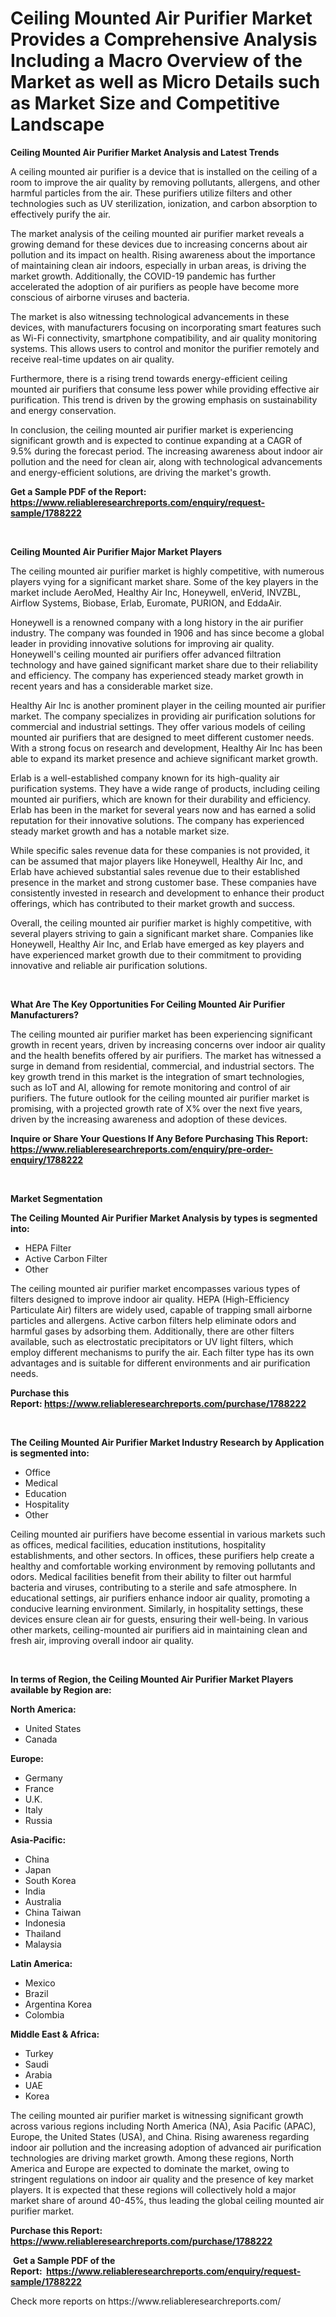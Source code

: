 <p><h1>Ceiling Mounted Air Purifier Market Provides a Comprehensive Analysis Including a Macro Overview of the Market as well as Micro Details such as Market Size and Competitive Landscape</h1></p><p><strong>Ceiling Mounted Air Purifier Market Analysis and Latest Trends</strong></p>
<p><p>A ceiling mounted air purifier is a device that is installed on the ceiling of a room to improve the air quality by removing pollutants, allergens, and other harmful particles from the air. These purifiers utilize filters and other technologies such as UV sterilization, ionization, and carbon absorption to effectively purify the air.</p><p>The market analysis of the ceiling mounted air purifier market reveals a growing demand for these devices due to increasing concerns about air pollution and its impact on health. Rising awareness about the importance of maintaining clean air indoors, especially in urban areas, is driving the market growth. Additionally, the COVID-19 pandemic has further accelerated the adoption of air purifiers as people have become more conscious of airborne viruses and bacteria.</p><p>The market is also witnessing technological advancements in these devices, with manufacturers focusing on incorporating smart features such as Wi-Fi connectivity, smartphone compatibility, and air quality monitoring systems. This allows users to control and monitor the purifier remotely and receive real-time updates on air quality.</p><p>Furthermore, there is a rising trend towards energy-efficient ceiling mounted air purifiers that consume less power while providing effective air purification. This trend is driven by the growing emphasis on sustainability and energy conservation.</p><p>In conclusion, the ceiling mounted air purifier market is experiencing significant growth and is expected to continue expanding at a CAGR of 9.5% during the forecast period. The increasing awareness about indoor air pollution and the need for clean air, along with technological advancements and energy-efficient solutions, are driving the market's growth.</p></p>
<p><strong>Get a Sample PDF of the Report:&nbsp; <a href="https://www.reliableresearchreports.com/enquiry/request-sample/1788222">https://www.reliableresearchreports.com/enquiry/request-sample/1788222</a></strong></p>
<p>&nbsp;</p>
<p><strong>Ceiling Mounted Air Purifier Major Market Players</strong></p>
<p><p>The ceiling mounted air purifier market is highly competitive, with numerous players vying for a significant market share. Some of the key players in the market include AeroMed, Healthy Air Inc, Honeywell, enVerid, INVZBL, Airflow Systems, Biobase, Erlab, Euromate, PURION, and EddaAir.</p><p>Honeywell is a renowned company with a long history in the air purifier industry. The company was founded in 1906 and has since become a global leader in providing innovative solutions for improving air quality. Honeywell's ceiling mounted air purifiers offer advanced filtration technology and have gained significant market share due to their reliability and efficiency. The company has experienced steady market growth in recent years and has a considerable market size.</p><p>Healthy Air Inc is another prominent player in the ceiling mounted air purifier market. The company specializes in providing air purification solutions for commercial and industrial settings. They offer various models of ceiling mounted air purifiers that are designed to meet different customer needs. With a strong focus on research and development, Healthy Air Inc has been able to expand its market presence and achieve significant market growth.</p><p>Erlab is a well-established company known for its high-quality air purification systems. They have a wide range of products, including ceiling mounted air purifiers, which are known for their durability and efficiency. Erlab has been in the market for several years now and has earned a solid reputation for their innovative solutions. The company has experienced steady market growth and has a notable market size.</p><p>While specific sales revenue data for these companies is not provided, it can be assumed that major players like Honeywell, Healthy Air Inc, and Erlab have achieved substantial sales revenue due to their established presence in the market and strong customer base. These companies have consistently invested in research and development to enhance their product offerings, which has contributed to their market growth and success.</p><p>Overall, the ceiling mounted air purifier market is highly competitive, with several players striving to gain a significant market share. Companies like Honeywell, Healthy Air Inc, and Erlab have emerged as key players and have experienced market growth due to their commitment to providing innovative and reliable air purification solutions.</p></p>
<p>&nbsp;</p>
<p><strong>What Are The Key Opportunities For Ceiling Mounted Air Purifier Manufacturers?</strong></p>
<p><p>The ceiling mounted air purifier market has been experiencing significant growth in recent years, driven by increasing concerns over indoor air quality and the health benefits offered by air purifiers. The market has witnessed a surge in demand from residential, commercial, and industrial sectors. The key growth trend in this market is the integration of smart technologies, such as IoT and AI, allowing for remote monitoring and control of air purifiers. The future outlook for the ceiling mounted air purifier market is promising, with a projected growth rate of X% over the next five years, driven by the increasing awareness and adoption of these devices.</p></p>
<p><strong>Inquire or Share Your Questions If Any Before Purchasing This Report: <a href="https://www.reliableresearchreports.com/enquiry/pre-order-enquiry/1788222">https://www.reliableresearchreports.com/enquiry/pre-order-enquiry/1788222</a></strong></p>
<p>&nbsp;</p>
<p><strong>Market Segmentation</strong></p>
<p><strong>The Ceiling Mounted Air Purifier Market Analysis by types is segmented into:</strong></p>
<p><ul><li>HEPA Filter</li><li>Active Carbon Filter</li><li>Other</li></ul></p>
<p><p>The ceiling mounted air purifier market encompasses various types of filters designed to improve indoor air quality. HEPA (High-Efficiency Particulate Air) filters are widely used, capable of trapping small airborne particles and allergens. Active carbon filters help eliminate odors and harmful gases by adsorbing them. Additionally, there are other filters available, such as electrostatic precipitators or UV light filters, which employ different mechanisms to purify the air. Each filter type has its own advantages and is suitable for different environments and air purification needs.</p></p>
<p><strong>Purchase this Report:&nbsp;<a href="https://www.reliableresearchreports.com/purchase/1788222">https://www.reliableresearchreports.com/purchase/1788222</a></strong></p>
<p>&nbsp;</p>
<p><strong>The Ceiling Mounted Air Purifier Market Industry Research by Application is segmented into:</strong></p>
<p><ul><li>Office</li><li>Medical</li><li>Education</li><li>Hospitality</li><li>Other</li></ul></p>
<p><p>Ceiling mounted air purifiers have become essential in various markets such as offices, medical facilities, education institutions, hospitality establishments, and other sectors. In offices, these purifiers help create a healthy and comfortable working environment by removing pollutants and odors. Medical facilities benefit from their ability to filter out harmful bacteria and viruses, contributing to a sterile and safe atmosphere. In educational settings, air purifiers enhance indoor air quality, promoting a conducive learning environment. Similarly, in hospitality settings, these devices ensure clean air for guests, ensuring their well-being. In various other markets, ceiling-mounted air purifiers aid in maintaining clean and fresh air, improving overall indoor air quality.</p></p>
<p>&nbsp;</p>
<p><strong>In terms of Region, the Ceiling Mounted Air Purifier Market Players available by Region are:</strong></p>
<p>
    <p> <strong> North America: </strong>
        <ul>
            <li>United States</li>
            <li>Canada</li>
        </ul>
        </p> 
    <p> <strong> Europe: </strong>
        <ul>
            <li>Germany</li>
            <li>France</li>
            <li>U.K.</li>
            <li>Italy</li>
            <li>Russia</li>
        </ul>
        </p> 
    <p> <strong> Asia-Pacific: </strong>
        <ul>
            <li>China</li>
            <li>Japan</li>
            <li>South Korea</li>
            <li>India</li>
            <li>Australia</li>
            <li>China Taiwan</li>
            <li>Indonesia</li>
            <li>Thailand</li>
            <li>Malaysia</li>
        </ul>
        </p> 
    <p> <strong> Latin America: </strong>
        <ul>
            <li>Mexico</li>
            <li>Brazil</li>
            <li>Argentina Korea</li>
            <li>Colombia</li>
        </ul>
        </p> 
    <p> <strong> Middle East & Africa: </strong>
        <ul>
            <li>Turkey</li>
            <li>Saudi</li>
            <li>Arabia</li>
            <li>UAE</li>
            <li>Korea</li>
        </ul>
    </p>
    </p>
<p><p>The ceiling mounted air purifier market is witnessing significant growth across various regions including North America (NA), Asia Pacific (APAC), Europe, the United States (USA), and China. Rising awareness regarding indoor air pollution and the increasing adoption of advanced air purification technologies are driving market growth. Among these regions, North America and Europe are expected to dominate the market, owing to stringent regulations on indoor air quality and the presence of key market players. It is expected that these regions will collectively hold a major market share of around 40-45%, thus leading the global ceiling mounted air purifier market.</p></p>
<p><strong>Purchase this Report: <a href="https://www.reliableresearchreports.com/purchase/1788222">https://www.reliableresearchreports.com/purchase/1788222</a></strong></p>
<p>&nbsp;<strong>Get a Sample PDF of the Report:&nbsp;&nbsp;<a href="https://www.reliableresearchreports.com/enquiry/request-sample/1788222">https://www.reliableresearchreports.com/enquiry/request-sample/1788222</a></strong></p>
<p><strong></strong></p>
<p>Check more reports on https://www.reliableresearchreports.com/</p>